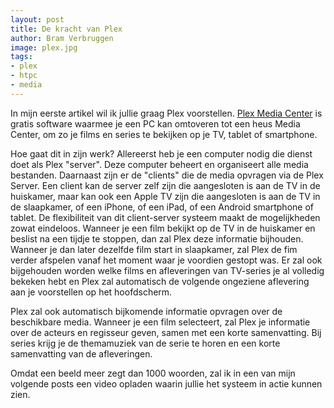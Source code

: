 ```yaml
---
layout: post
title: De kracht van Plex
author: Bram Verbruggen
image: plex.jpg
tags:
- plex
- htpc
- media
---
```

In mijn eerste artikel wil ik jullie graag Plex voorstellen. [Plex Media Center](http://www.plexapp.com/) is gratis software waarmee je een PC kan omtoveren tot een heus Media Center, om zo je films en series te bekijken op je TV, tablet of smartphone.	 

Hoe gaat dit in zijn werk? Allereerst heb je een computer nodig die dienst doet als Plex "server". Deze computer beheert en organiseert alle media bestanden. Daarnaast zijn er de "clients" die de media opvragen via de Plex Server. Een client kan de server zelf zijn die aangesloten is aan de TV in de huiskamer, maar kan ook een Apple TV zijn die aangesloten is aan de TV in de slaapkamer, of een iPhone, of een iPad, of een Android smartphone of tablet. De flexibiliteit van dit client-server systeem maakt de mogelijkheden zowat eindeloos. Wanneer je een film bekijkt op de TV in de huiskamer en beslist na een tijdje te stoppen, dan zal Plex deze informatie bijhouden. Wanneer je dan later dezelfde film start in slaapkamer, zal Plex de fim verder afspelen vanaf het moment waar je voordien gestopt was. Er zal ook bijgehouden worden welke films en afleveringen van TV-series je al volledig bekeken hebt en Plex zal automatisch de volgende ongeziene aflevering aan je voorstellen op het hoofdscherm.

Plex zal ook automatisch bijkomende informatie opvragen over de beschikbare media. Wanneer je een film selecteert, zal Plex je informatie over de acteurs en regisseur geven, samen met een korte samenvatting. Bij series krijg je de themamuziek van de serie te horen en een korte samenvatting van de afleveringen.

Omdat een beeld meer zegt dan 1000 woorden, zal ik in een van mijn volgende posts een video opladen waarin jullie het systeem in actie kunnen zien.
